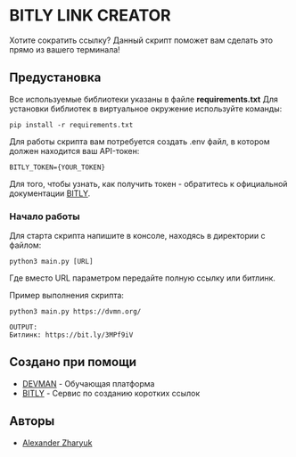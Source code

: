 # BITLY LINK CREATOR 

Хотите сократить ссылку? Данный скрипт поможет вам сделать это прямо из вашего терминала!

## Предустановка

Все используемые библиотеки указаны в файле **requirements.txt**
Для установки библиотек в виртуальное окружение используйте команды:

```
pip install -r requirements.txt
```

Для работы скрипта вам потребуется создать .env файл, в котором должен находится ваш API-токен:

```
BITLY_TOKEN={YOUR_TOKEN}
```

Для того, чтобы узнать, как получить токен - обратитесь к официальной документации [BITLY](https://dev.bitly.com/).

### Начало работы

Для старта скрипта напишите в консоле, находясь в директории с файлом:
```
python3 main.py [URL]
```
Где вместо URL параметром передайте полную ссылку или битлинк.

Пример выполнения скрипта:
```
python3 main.py https://dvmn.org/

OUTPUT:
Битлинк: https://bit.ly/3MPf9iV
```

## Создано при помощи

* [DEVMAN](https://dvmn.org/) - Обучающая платформа
* [BITLY](https://bitly.com/) - Сервис по созданию коротких ссылок

## Авторы

* [Alexander Zharyuk](https://gist.github.com/AlexanderZharyuk)

